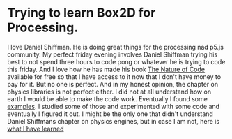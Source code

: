 # Trying to learn Box2D for Processing.

I love Daniel Shiffman. He is doing great things for the processing nad p5.js community. My perfect friday evening involves Daniel Shiffman trying his best to not spend three hours to code pong or whatever he is trying to code this friday. And I love how he has made his book  [The Nature of Code](http://natureofcode.com) available for free so that I have access to it now that I don't have money to pay for it. But no one is perfect. And in my honest opinion, the chapter on physics libraries is not perfect either. I did not at all understand how on earth I would be able to make the code work. Eventually I found some [examples](https://github.com/shiffman/Box2D-for-Processing/tree/master/Box2D-for-Processing/dist/box2d_processing/examples). I studied some of those and experimented with some code and eventually I figured it out. I might be the only one that didn't understand Daniel Shiffmans chapter on physics engines, but in case I am not, here is [what I have learned](eeyorelife.github.io/start)

